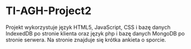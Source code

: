 # TI-AGH-Project2
Projekt wykorzystuje język HTML5, JavaScript, CSS i bazę danych IndexedDB po stronie klienta oraz język php i bazę danych MongoDB po stronie serwera. Na stronie znajduje się krótka ankieta o sporcie.

